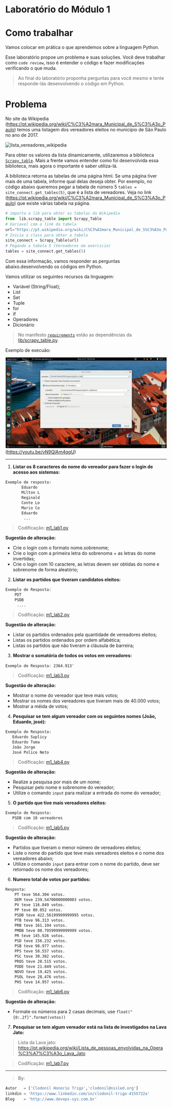 Laboratório do Módulo 1 
======

# Como trabalhar
Vamos colocar em prática o que aprendemos sobre a linguagem Python. 

Esse laboratório propoe um problema e suas soluções. Você deve trabalhar como `code review`, isso é entender o código e fazer modificações verificando o que muda. 

> Ao final do laboratório proponha perguntas para você mesmo e tente responde-lás desenvolvendo o código em Python.


# Problema

No site da Wikipedia (https://pt.wikipedia.org/wiki/C%C3%A2mara_Municipal_de_S%C3%A3o_Paulo) temos uma listagem dos vereadores eleitos no municipio de São Paulo no ano de 2017.

![lista_vereadores_wikipedia](https://github.com/clodonil/curso_python/blob/master/Imagens/m1_lab1_f1.PNG)

Para obter os valores da lista dinamicamente, utilizaremos a biblioteca [`Scrapy_table`](code/lib/scrapy_table.py). Mais a frente vamos entender como foi desenvolvida essa biblioteca, mais agora o importante é saber utiliza-lá.

A biblioteca retorna as tabelas de uma página html. Se uma página tiver mais de uma tabela, informe qual delas deseja obter. Por exemplo, no código abaixo queremos pegar a tabela de número 5  `tables = site_connect.get_tables(5)`, que é a lista de vereadores. Veja no link (https://pt.wikipedia.org/wiki/C%C3%A2mara_Municipal_de_S%C3%A3o_Paulo) que existe várias tabela na página.

```python
# importa a lib para obter as tabelas da Wikipedia
from  lib.scrapy_table import Scrapy_Table
# Variavel com o link da tabela
url="https://pt.wikipedia.org/wiki/C%C3%A2mara_Municipal_de_S%C3%A3o_Paulo"
# Inicia a class para obter a tabela
site_connect = Scrapy_Table(url)
# Pegando a tabela 5 (Vereadores em exercicio)
tables = site_connect.get_tables(5)
```

Com essa informação, vamos responder as perguntas abaixo.desenvolvendo os códigos em Python.

Vamos utilizar os seguintes recursos da linguagem:
* Variável (String/Float);
* List
* Set
* Tuple
* for
* if
* Operadores
* Dicionário

> No manifesto [`requirements`](code/requirements) estão as dependências da [lib/scrapy_table.py](code/lib/scrapy_table.py). 

Exemplo de execuão:

![video](../../Imagens/video_modulo1.png)
(https://youtu.be/vN9QlAm4qgU)

------

1. **Listar os 8 caracteres do nome do vereador para fazer o login de acesso aos sistemas:**

```
Exemplo de resposta:
       Eduardo
       Milton L
       Reginald
       Conte Lo
       Mario Co
       Eduardo
        ...
```
> Codificação: [m1_lab1.py](code/m1_lab1.py)

**Sugestão de alteração:**
- Crie o login com o formato nome.sobrenome;
- Crie o login com a primeira letra do sobrenoma + as letras do nome invertidas;
- Crie o login com 10 caractere, as letras devem ser obtidas do nome e sobrenome de forma aleatório; 

	 
2. **Listar os partidos que tiveram candidatos eleitos:**
   
```
Exemplo de Resposta:
    PDT
    PSDB
     ....
```
> Codificação: [m1_lab2.py](code/m1_lab2.py)

**Sugestão de alteração:**
- Listar os partidos ordenados pela quantidade de vereadores eleitos;
- Listas os partidos ordenados por ordem alfabética;
- Listas os partidos que não tiveram a cláusula de barreira; 


3. **Mostrar o somatória de todos os votos em vereadores:**
    
```Exemplo de Resposta: 2364.913'```
> Codificação: [m1_lab3.py](code/m1_lab3.py)

**Sugestão de alteração:**
- Mostrar o nome do vereador que teve mais votos;
- Mostrar os nomes dos vereadores que tiveram mais de 40.000 votos;
- Mostrar a méida de votos; 


4. **Pesquisar se tem algum vereador com os seguintes nomes (João, Eduardo, josé):**
```
Exemplo de Resposta:
   Eduardo Suplicy
   Eduardo Tuma
   João Jorge
   José Police Neto
```
> Codificação: [m1_lab4.py](code/m1_lab4.py)

**Sugestão de alteração:**
- Realize a pesquisa por mais de um nome;
- Pesquisar pelo nome e sobrenome do vereador;
- Utilize o comando `input` para realizar a entrada do nome do vereador;

	
5. **O partido que tive mais vereadores eleitos:**
   
```
Exemplo de Resposta: 
   PSDB com 10 vereadores
```
> Codificação: [m1_lab5.py](code/m1_lab5.py)

**Sugestão de alteração:**
- Partidos que tiveram o menor número de vereadores eleitos;
- Liste o nome do partido que teve mais vereadores eleitos e o nome dos vereadores abaixo;
- Utilize o comando `input` para entrar com o nome do partido, deve ser retornado os nome dos vereadores;


6. **Numero total de votos por partidos:**

```
Resposta: 
    PT teve 564.304 votos.
    DEM teve 239.54700000000003 votos.
    PV teve 116.849 votos.
    PP teve 80.052 votos.
    PSDB teve 422.56199999999995 votos.
    PTB teve 96.313 votos.
    PRB teve 161.194 votos.
    PMDB teve 80.79599999999999 votos.
    PR teve 145.926 votos.
    PSD teve 156.232 votos.
    PSB teve 98.977 votos.
    PPS teve 58.557 votos.
    PSC teve 30.382 votos.
    PROS teve 28.515 votos.
    PODE teve 21.849 votos.
    NOVO teve 19.425 votos.
    PSOL teve 28.476 votos.
    PHS teve 14.957 votos.
```
   
> Codificação: [m1_lab6.py](code/m1_lab6.py)

**Sugestão de alteração:**
- Formate os números para 2 casas decimais, use `float("{0:.2f}".format(votos))` 


7. **Pesquisar se tem algum vereador está na lista de investigados na Lava Jato:**
> Lista da Lava jato: https://pt.wikipedia.org/wiki/Lista_de_pessoas_envolvidas_na_Opera%C3%A7%C3%A3o_Lava_Jato
 
> Codificação: [m1_lab7.py](code/m1_lab7.py)

***
> By:
```python
Autor   = ['Clodonil Honorio Trigo','clodonil@nisled.org']
linkdin = 'https://www.linkedin.com/in/clodonil-trigo-4155722a'
Blog    = 'http://www.devops-sys.com.br'
```

